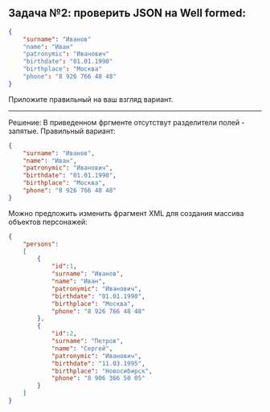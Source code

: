 ## Задача №2: проверить JSON на Well formed:
``` json
{
    "surname": "Иванов"
    "name": "Иван"
    "patronymic": "Иванович"
    "birthdate": "01.01.1990"
    "birthplace": "Москва"
    "phone": "8 926 766 48 48"
}
```
Приложите правильный на ваш взгляд вариант.

---

Решение:
В приведенном фргменте отсутствут разделители полей - запятые. Правильный вариант:
``` json
{
    "surname": "Иванов",
    "name": "Иван",
    "patronymic": "Иванович",
    "birthdate": "01.01.1990",
    "birthplace": "Москва",
    "phone": "8 926 766 48 48"
}
```

Можно предложить изменить фрагмент XML для создания массива объектов персонажей:
``` json
{
    "persons":
    [
        {
            "id":1,
            "surname": "Иванов",
            "name": "Иван",
            "patronymic": "Иванович",
            "birthdate": "01.01.1990",
            "birthplace": "Москва",
            "phone": "8 926 766 48 48"
        },
        {
            "id":2,
            "surname": "Петров",
            "name": "Сергей",
            "patronymic": "Иванович",
            "birthdate": "11.03.1995",
            "birthplace": "Новосибирск",
            "phone": "8 906 366 50 05"        
        }
    ]
}
```
